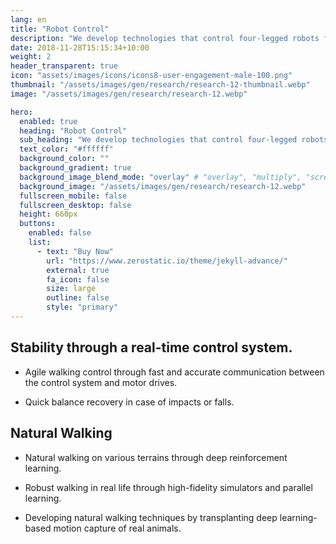 ```yaml
---
lang: en
title: "Robot Control"
description: "We develop technologies that control four-legged robots for stable walking in real-time in various environments and maintain consistent, balanced movements."
date: 2018-11-28T15:15:34+10:00
weight: 2
header_transparent: true
icon: "assets/images/icons/icons8-user-engagement-male-100.png"
thumbnail: "/assets/images/gen/research/research-12-thumbnail.webp"
image: "/assets/images/gen/research/research-12.webp"

hero:
  enabled: true
  heading: "Robot Control"
  sub_heading: "We develop technologies that control four-legged robots for stable walking in real-time in various environments and maintain consistent, balanced movements."
  text_color: "#ffffff"
  background_color: ""
  background_gradient: true
  background_image_blend_mode: "overlay" # "overlay", "multiply", "screen"
  background_image: "/assets/images/gen/research/research-12.webp"
  fullscreen_mobile: false
  fullscreen_desktop: false
  height: 660px
  buttons:
    enabled: false
    list:
      - text: "Buy Now"
        url: "https://www.zerostatic.io/theme/jekyll-advance/"
        external: true
        fa_icon: false
        size: large
        outline: false
        style: "primary"
---
```


## Stability through a real-time control system.
  - Agile walking control through fast and accurate communication between the control system and motor drives.
  
  - Quick balance recovery in case of impacts or falls.

## Natural Walking
  - Natural walking on various terrains through deep reinforcement learning.

  - Robust walking in real life through high-fidelity simulators and parallel learning.

  - Developing natural walking techniques by transplanting deep learning-based motion capture of real animals.